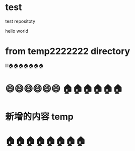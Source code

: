 # test
test repositoty

hello world


# from temp2222222 directory 
lll🏠🏠🏠🏠🏠🏠🏠


# 😄😄😄😄😄😄 🏠🏠🏠🏠🏠🏠

# 新增的内容 temp
# 🏠🏠🏠🏠🏠🏠🏠🏠
